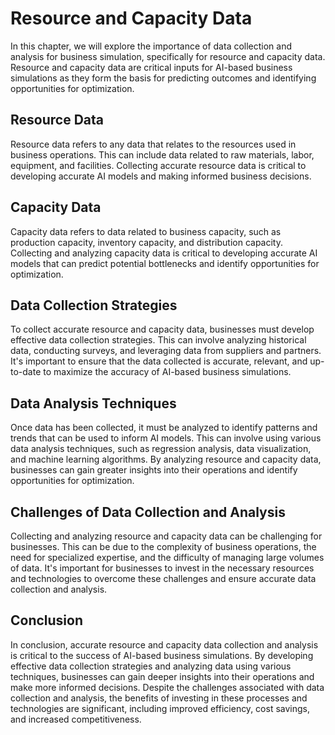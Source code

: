 Resource and Capacity Data
================================================================================

In this chapter, we will explore the importance of data collection and analysis for business simulation, specifically for resource and capacity data. Resource and capacity data are critical inputs for AI-based business simulations as they form the basis for predicting outcomes and identifying opportunities for optimization.

Resource Data
-------------

Resource data refers to any data that relates to the resources used in business operations. This can include data related to raw materials, labor, equipment, and facilities. Collecting accurate resource data is critical to developing accurate AI models and making informed business decisions.

Capacity Data
-------------

Capacity data refers to data related to business capacity, such as production capacity, inventory capacity, and distribution capacity. Collecting and analyzing capacity data is critical to developing accurate AI models that can predict potential bottlenecks and identify opportunities for optimization.

Data Collection Strategies
--------------------------

To collect accurate resource and capacity data, businesses must develop effective data collection strategies. This can involve analyzing historical data, conducting surveys, and leveraging data from suppliers and partners. It's important to ensure that the data collected is accurate, relevant, and up-to-date to maximize the accuracy of AI-based business simulations.

Data Analysis Techniques
------------------------

Once data has been collected, it must be analyzed to identify patterns and trends that can be used to inform AI models. This can involve using various data analysis techniques, such as regression analysis, data visualization, and machine learning algorithms. By analyzing resource and capacity data, businesses can gain greater insights into their operations and identify opportunities for optimization.

Challenges of Data Collection and Analysis
------------------------------------------

Collecting and analyzing resource and capacity data can be challenging for businesses. This can be due to the complexity of business operations, the need for specialized expertise, and the difficulty of managing large volumes of data. It's important for businesses to invest in the necessary resources and technologies to overcome these challenges and ensure accurate data collection and analysis.

Conclusion
----------

In conclusion, accurate resource and capacity data collection and analysis is critical to the success of AI-based business simulations. By developing effective data collection strategies and analyzing data using various techniques, businesses can gain deeper insights into their operations and make more informed decisions. Despite the challenges associated with data collection and analysis, the benefits of investing in these processes and technologies are significant, including improved efficiency, cost savings, and increased competitiveness.
